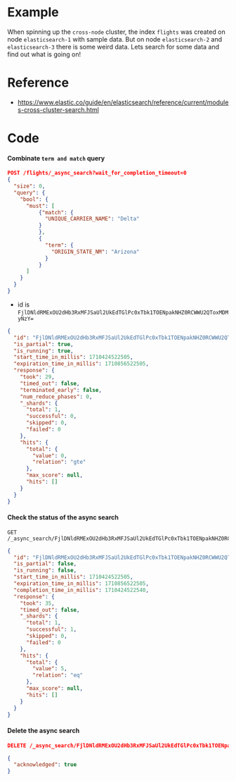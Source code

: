 # Example
When spinning up the `cross-node` cluster, the index `flights` was created on node `elasticsearch-1` with sample data. But on node `elasticsearch-2` and `elasticsearch-3` there is some weird data. Lets search for some data and find out what is going on!

# Reference
- https://www.elastic.co/guide/en/elasticsearch/reference/current/modules-cross-cluster-search.html

# Code
#### Combinate `term and match` query

```json
POST /flights/_async_search?wait_for_completion_timeout=0
{
  "size": 0,
  "query": {
    "bool": {
      "must": [
          {"match": {
            "UNIQUE_CARRIER_NAME": "Delta"
          }
          },
          {
            "term": { 
              "ORIGIN_STATE_NM": "Arizona"
            }
          }
      ]
    }
  }
}
```

- id is `FjlDNldRMExOU2dHb3RxMFJSaUl2UkEdTGlPc0xTbk1TOENpakNHZ0RCWWU2QToxMDMyNzY=`
```json
{
  "id": "FjlDNldRMExOU2dHb3RxMFJSaUl2UkEdTGlPc0xTbk1TOENpakNHZ0RCWWU2QToxMDMyNzY=",
  "is_partial": true,
  "is_running": true,
  "start_time_in_millis": 1710424522505,
  "expiration_time_in_millis": 1710856522505,
  "response": {
    "took": 29,
    "timed_out": false,
    "terminated_early": false,
    "num_reduce_phases": 0,
    "_shards": {
      "total": 1,
      "successful": 0,
      "skipped": 0,
      "failed": 0
    },
    "hits": {
      "total": {
        "value": 0,
        "relation": "gte"
      },
      "max_score": null,
      "hits": []
    }
  }
}
```

#### Check the status of the async search

```
GET /_async_search/FjlDNldRMExOU2dHb3RxMFJSaUl2UkEdTGlPc0xTbk1TOENpakNHZ0RCWWU2QToxMDMyNzY=
```

```json
{
  "id": "FjlDNldRMExOU2dHb3RxMFJSaUl2UkEdTGlPc0xTbk1TOENpakNHZ0RCWWU2QToxMDMyNzY=",
  "is_partial": false,
  "is_running": false,
  "start_time_in_millis": 1710424522505,
  "expiration_time_in_millis": 1710856522505,
  "completion_time_in_millis": 1710424522540,
  "response": {
    "took": 35,
    "timed_out": false,
    "_shards": {
      "total": 1,
      "successful": 1,
      "skipped": 0,
      "failed": 0
    },
    "hits": {
      "total": {
        "value": 5,
        "relation": "eq"
      },
      "max_score": null,
      "hits": []
    }
  }
}
```

#### Delete the async search

```json
DELETE /_async_search/FjlDNldRMExOU2dHb3RxMFJSaUl2UkEdTGlPc0xTbk1TOENpakNHZ0RCWWU2QToxMDMyNzY=
```

```json
{
  "acknowledged": true
}
```

